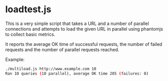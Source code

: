 # loadtest.js

This is a very simple script that takes a URL and a number of parallel connections and attempts to load the given URL in parallel using phantomjs to collect basic metrics.

It reports the average OK time of successful requests, the number of failed requests and the number of parallel requests reached.

Example:
```bash
./multiload.js http://www.example.com 10
Ran 10 queries (10 parallel), average OK time 205 (failures: 0)
```
